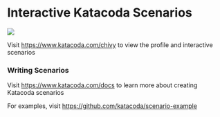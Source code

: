 # Interactive Katacoda Scenarios

[![](http://shields.katacoda.com/katacoda/chivy/count.svg)](https://www.katacoda.com/chivy "Get your profile on Katacoda.com")

Visit https://www.katacoda.com/chivy to view the profile and interactive scenarios

### Writing Scenarios
Visit https://www.katacoda.com/docs to learn more about creating Katacoda scenarios

For examples, visit https://github.com/katacoda/scenario-example
